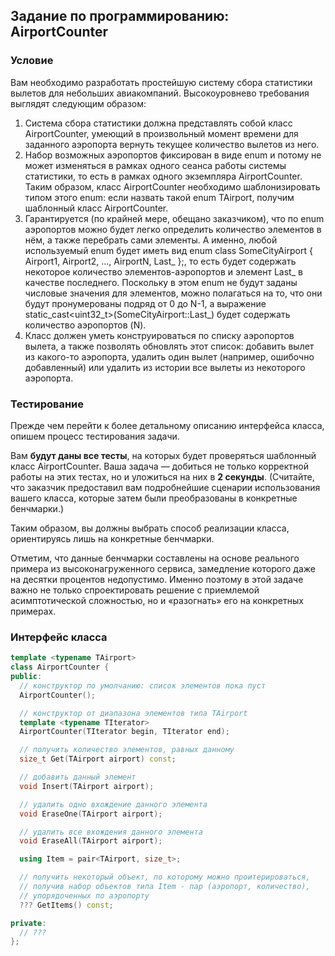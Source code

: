 ## Задание по программированию: AirportCounter

### Условие
Вам необходимо разработать простейшую систему сбора статистики вылетов для небольших авиакомпаний. Высокоуровнево требования выглядят следующим образом:

1. Система сбора статистики должна представлять собой класс AirportCounter, умеющий в произвольный момент времени для заданного аэропорта вернуть текущее количество вылетов из него.
2. Набор возможных аэропортов фиксирован в виде enum и потому не может изменяться в рамках одного сеанса работы системы статистики, то есть в рамках одного экземпляра AirportCounter. Таким образом, класс AirportCounter необходимо шаблонизировать типом этого enum: если назвать такой enum TAirport, получим шаблонный класс AirportCounter<TAirport>.
3. Гарантируется (по крайней мере, обещано заказчиком), что по enum аэропортов можно будет легко определить количество элементов в нём, а также перебрать сами элементы. А именно, любой используемый enum будет иметь вид enum class SomeCityAirport { Airport1, Airport2, ..., AirportN, Last_ };, то есть будет содержать некоторое количество элементов-аэропортов и элемент Last_ в качестве последнего. Поскольку в этом enum не будут заданы числовые значения для элементов, можно полагаться на то, что они будут пронумерованы подряд от 0 до N-1, а выражение static_cast<uint32_t>(SomeCityAirport::Last_) будет содержать количество аэропортов (N).
4. Класс должен уметь конструироваться по списку аэропортов вылета, а также позволять обновлять этот список: добавить вылет из какого-то аэропорта, удалить один вылет (например, ошибочно добавленный) или удалить из истории все вылеты из некоторого аэропорта.

### Тестирование
Прежде чем перейти к более детальному описанию интерфейса класса, опишем процесс тестирования задачи.

Вам **будут даны все тесты**, на которых будет проверяться шаблонный класс AirportCounter. Ваша задача — добиться не только корректной работы на этих тестах, но и уложиться на них в **2 секунды**. (Считайте, что заказчик предоставил вам подробнейшие сценарии использования вашего класса, которые затем были преобразованы в конкретные бенчмарки.)

Таким образом, вы должны выбрать способ реализации класса, ориентируясь лишь на конкретные бенчмарки.

Отметим, что данные бенчмарки составлены на основе реального примера из высоконагруженного сервиса, замедление которого даже на десятки процентов недопустимо. Именно поэтому в этой задаче важно не только спроектировать решение с приемлемой асимптотической сложностью, но и «разогнать» его на конкретных примерах.

### Интерфейс класса
```cpp
template <typename TAirport>
class AirportCounter {
public:
  // конструктор по умолчанию: список элементов пока пуст
  AirportCounter();

  // конструктор от диапазона элементов типа TAirport
  template <typename TIterator>
  AirportCounter(TIterator begin, TIterator end);

  // получить количество элементов, равных данному
  size_t Get(TAirport airport) const;

  // добавить данный элемент
  void Insert(TAirport airport);

  // удалить одно вхождение данного элемента
  void EraseOne(TAirport airport);

  // удалить все вхождения данного элемента
  void EraseAll(TAirport airport);

  using Item = pair<TAirport, size_t>;

  // получить некоторый объект, по которому можно проитерироваться,
  // получив набор объектов типа Item - пар (аэропорт, количество),
  // упорядоченных по аэропорту
  ??? GetItems() const;

private:
  // ???
};
```

